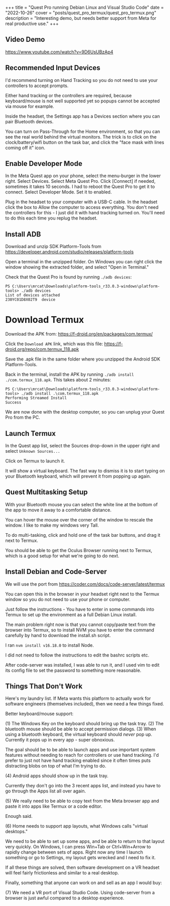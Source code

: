 +++
title = "Quest Pro running Debian Linux and Visual Studio Code"
date = "2022-10-26"
cover = "posts/quest_pro_termux/quest_pro_termux.png"
description = "Interesting demo, but needs better support from Meta for real productive use."
+++

## Video Demo

https://www.youtube.com/watch?v=9D6UsUBzAp4


## Recommended Input Devices

I'd recommend turning on Hand Tracking so you do not need to use your controllers to accept prompts.

Either hand tracking or the controllers are required, because keyboard/mouse is not well supported yet so popups cannot be accepted via mouse for example.

Inside the headset, the Settings app has a Devices section where you can pair Bluetooth devices.

You can turn on Pass-Through for the Home environment, so that you can see the real world behind the virtual monitors.  The trick is to click on the clock/battery/wifi button on the task bar, and click the "face mask with lines coming off it" icon.


## Enable Developer Mode

In the Meta Quest app on your phone, select the menu-burger in the lower right.
Select Devices.
Select Meta Quest Pro.  Click [Connect] if needed, sometimes it takes 10 seconds.  I had to reboot the Quest Pro to get it to connect.
Select Developer Mode.
Set it to enabled.

Plug in the headset to your computer with a USB-C cable.  In the headset click the box to Allow the computer to access everything.  You don't need the controllers for this - I just did it with hand tracking turned on.  You'll need to do this each time you replug the headset.


## Install ADB

Download and unzip SDK Platform-Tools from https://developer.android.com/studio/releases/platform-tools

Open a terminal in the unzipped folder.  On Windows you can right click the window showing the extracted folder, and select "Open in Terminal."

Check that the Quest Pro is found by running `./adb devices`:

```
PS C:\Users\mrcat\Downloads\platform-tools_r33.0.3-windows\platform-tools> ./adb devices
List of devices attached
230YC01D8X02T9  device
```


# Download Termux

Download the APK from:
https://f-droid.org/en/packages/com.termux/

Click the `Download APK` link, which was this file: https://f-droid.org/repo/com.termux_118.apk

Save the .apk file in the same folder where you unzipped the Android SDK Platform-Tools.

Back in the terminal, install the APK by running `./adb install ./com.termux_118.apk`.  This takes about 2 minutes:

```
PS C:\Users\mrcat\Downloads\platform-tools_r33.0.3-windows\platform-tools> ./adb install .\com.termux_118.apk
Performing Streamed Install
Success
```

We are now done with the desktop computer, so you can unplug your Quest Pro from the PC.


## Launch Termux

In the Quest app list, select the Sources drop-down in the upper right and select `Unknown Sources...`

Click on Termux to launch it.

It will show a virtual keyboard.  The fast way to dismiss it is to start typing on your Bluetooth keyboard, which will prevent it from popping up again.


## Quest Multitasking Setup

With your Bluetooth mouse you can select the white line at the bottom of the app to move it away to a comfortable distance.

You can hover the mouse over the corner of the window to rescale the window.  I like to make my windows very Tall.

To do multi-tasking, click and hold one of the task bar buttons, and drag it next to Termux.

You should be able to get the Oculus Browser running next to Termux, which is a good setup for what we're going to do next.


## Install Debian and Code-Server

We will use the port from https://coder.com/docs/code-server/latest/termux

You can open this in the browser in your headset right next to the Termux window so you do not need to use your phone or computer.

Just follow the instructions - You have to enter in some commands into Termux to set up the environment as a full Debian Linux install.

The main problem right now is that you cannot copy/paste text from the browser into Termux, so to install NVM you have to enter the command carefully by hand to download the install.sh script.

I ran `nvm install v16.18.0` to install Node.

I did not need to follow the instructions to edit the bashrc scripts etc.

After code-server was installed, I was able to run it, and I used vim to edit its config file to set the password to something more reasonable.


## Things That Don't Work

Here's my laundry list.  If Meta wants this platform to actually work for software engineers (themselves included), then we need a few things fixed.

Better keyboard/mouse support:

(1) The Windows Key on the keyboard should bring up the task tray.
(2) The bluetooth mouse should be able to accept permission dialogs.
(3) When using a bluetooth keyboard, the virtual keyboard should *never* pop up.  Currently it pops up in every app - super obnoxious.

The goal should be to be able to launch apps and use important system features without needing to reach for controllers or use hand tracking.  I'd prefer to just not have hand tracking enabled since it often times puts distracting blobs on top of what I'm trying to do.

(4) Android apps should show up in the task tray.

Currently they don't go into the 3 recent apps list, and instead you have to go through the Apps list all over again.

(5) We really need to be able to copy text from the Meta browser app and paste it into apps like Termux or a code editor.

Enough said.

(6) Home needs to support app layouts, what Windows calls "virtual desktops."

We need to be able to set up some apps, and be able to return to that layout very quickly.  On Windows, I can press Win+Tab or Ctrl+Win+Arrow to rapidly change between sets of apps.  Right now any time I launch something or go to Settings, my layout gets wrecked and I need to fix it.

If all these things are solved, then software development on a VR headset will feel fairly frictionless and similar to a real desktop.

Finally, something that anyone can work on and sell as an app I would buy:

(7) We need a VR port of Visual Studio Code.  Using code-server from a browser is just awful compared to a desktop experience.

